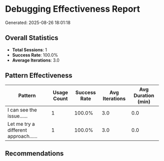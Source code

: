 # Debugging Effectiveness Report

Generated: 2025-08-26 18:01:18

## Overall Statistics

- **Total Sessions**: 1
- **Success Rate**: 100.0%
- **Average Iterations**: 3.0

## Pattern Effectiveness

| Pattern | Usage Count | Success Rate | Avg Iterations | Avg Duration (min) |
|---------|-------------|--------------|----------------|-------------------|
| I can see the issue...... | 1 | 100.0% | 3.0 | 0.0 |
| Let me try a different approach...... | 1 | 100.0% | 3.0 | 0.0 |

## Recommendations

